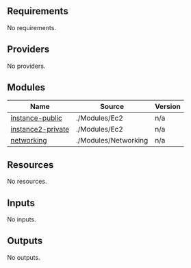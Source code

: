 <!-- BEGIN_TF_DOCS -->
## Requirements

No requirements.

## Providers

No providers.

## Modules

| Name | Source | Version |
|------|--------|---------|
| <a name="module_instance-public"></a> [instance-public](#module\_instance-public) | ./Modules/Ec2 | n/a |
| <a name="module_instance2-private"></a> [instance2-private](#module\_instance2-private) | ./Modules/Ec2 | n/a |
| <a name="module_networking"></a> [networking](#module\_networking) | ./Modules/Networking | n/a |

## Resources

No resources.

## Inputs

No inputs.

## Outputs

No outputs.
<!-- END_TF_DOCS -->